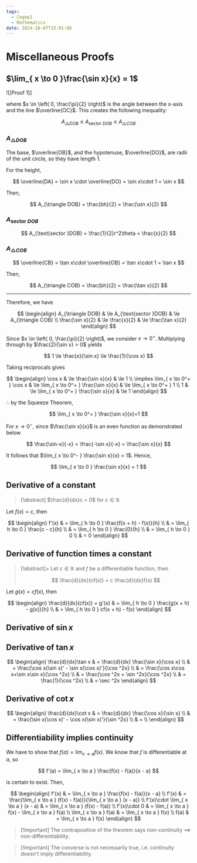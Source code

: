 ```yaml
---
tags:
  - Cegep1
  - Mathematics
date: 2024-10-07T15:01:08
---
```


# Miscellaneous Proofs

## $\lim_{ x \to 0 }\frac{\sin x}{x} = 1$

![[Proof 1]]

where $x \in \left( 0, \frac{\pi}{2} \right)$ is the angle between the x-axis and the line $\overline{OC}$.
This creates the following inequality:

$$
A_{\triangle DOB} \le A_{\text{sector }DOB} \le A_{\triangle COB}
$$

### $A_{\triangle DOB}$

The base, $\overline{OB}$, and the hypotenuse, $\overline{DO}$, are radii of the unit circle, so they have length 1.

For the height,

$$
\overline{DA} = \sin x \cdot \overline{DO} = \sin x\cdot 1 = \sin x
$$

Then,

$$
A_{\triangle DOB} = \frac{bh}{2} = \frac{\sin x}{2}
$$

### $A_{\text{sector }DOB}$

$$
A_{\text{sector }DOB} = \frac{1}{2}r^2\theta = \frac{x}{2}
$$

### $A_{\triangle COB}$

$$
\overline{CB} = \tan x\cdot \overline{OB} = \tan x\cdot 1 = \tan x
$$

Then,

$$
A_{\triangle COB} = \frac{bh}{2} = \frac{\tan x}{2}
$$

---

Therefore, we have

$$
\begin{align}
A_{\triangle DOB} & \le A_{\text{sector }DOB} & \le A_{\triangle COB} \\
\frac{\sin x}{2} & \le \frac{x}{2} & \le \frac{\tan x}{2}
\end{align}
$$

Since $x \in \left( 0, \frac{\pi}{2} \right)$, we consider $x \to 0^+$.
Multiplying through by $\frac{2}{\sin x} > 0$ yields

$$
1 \le \frac{x}{\sin x} \le \frac{1}{\cos x}
$$

Taking reciprocals gives

$$
\begin{align}
\cos x & \le \frac{\sin x}{x} & \le 1 \\
\implies \lim_{ x \to 0^+ } \cos x & \le \lim_{ x \to 0^+ } \frac{\sin x}{x} & \le \lim_{ x \to 0^+ } 1 \\
1 & \le \lim_{ x \to 0^+ } \frac{\sin x}{x} & \le 1
\end{align}
$$

$\therefore$ by the Squeeze Theorem,

$$
\lim_{ x \to 0^+ } \frac{\sin x}{x}=1
$$

For $x \to 0^-$, since $\frac{\sin x}{x}$ is an even function as demonstrated below

$$
\frac{\sin-x}{-x} = \frac{-\sin x}{-x} = \frac{\sin x}{x}
$$

It follows that $\lim_{ x \to 0^- } \frac{\sin x}{x} = 1$.
Hence,

$$
\lim_{ x \to 0 } \frac{\sin x}{x} = 1
$$

## Derivative of a constant

> [!abstract] $\frac{d}{dx}c = 0$ for $c \in \mathbb{R}$

Let $f(x) = c$, then

$$
\begin{align}
f'(x) & = \lim_{ h \to 0 } \frac{f(x + h) - f(x)}{h} \\
 & = \lim_{ h \to 0 } \frac{c - c}{h} \\
 & = \lim_{ h \to 0 } \frac{0}{h} \\
 & = \lim_{ h \to 0 } 0 \\
 & = 0
\end{align}
$$

## Derivative of function times a constant

> [!abstract]+
> Let $c \in \mathbb{R}$ and $f$ be a differentiable function, then
> 
> $$
> \frac{d}{dx}(cf(x)) = c \frac{d}{dx}f(x)
> $$

Let $g(x) = cf(x)$, then

$$
\begin{align}
\frac{d}{dx}(cf(x)) = g'(x) & = \lim_{ h \to 0 } \frac{g(x + h) - g(x)}{h} \\
 & = \lim_{ h \to 0 } cf(x + h) - f(x)
\end{align}
$$

## Derivative of $\sin x$

## Derivative of $\tan x$

$$
\begin{align}
\frac{d}{dx}\tan x & = \frac{d}{dx} \frac{\sin x}{\cos x} \\
 & = \frac{\cos x(\sin x)' - \sin x(\cos x)'}{\cos ^2x} \\
 & = \frac{\cos x\cos x+\sin x\sin x}{\cos ^2x} \\
 & = \frac{\cos ^2x + \sin ^2x}{\cos ^2x} \\
 & = \frac{1}{\cos ^2x} \\
 & = \sec ^2x
\end{align}
$$

## Derivative of $\cot x$

$$
\begin{align}
\frac{d}{dx}\cot x & = \frac{d}{dx} \frac{\cos x}{\sin x} \\
& = \frac{\sin x(\cos x)' - \cos x(\sin x)'}{\sin ^2x} \\
& =  \\
\end{align}
$$

## Differentiability implies continuity

We have to show that $f(a) = \lim_{ x \to a }f(x)$. We know that $f$ is differentiable at $a$, so

$$
f'(a) = \lim_{ x \to a } \frac{f(x) - f(a)}{x - a}
$$

is certain to exist.
Then,

$$
\begin{align}
f'(x) & = \lim_{ x \to a } \frac{f(x) - f(a)}{x - a} \\
f'(x) & = \frac{\lim_{ x \to a } (f(x) - f(a))}{\lim_{ x \to a } (x - a)} \\
f'(x)\cdot \lim_{ x \to a } (x - a) & = \lim_{ x \to a } (f(x) - f(a)) \\
f'(x)\cdot 0 & = \lim_{ x \to a } f(x) - \lim_{ x \to a } f(a) \\
\lim_{ x \to a } f(a) & = \lim_{ x \to a } f(x) \\
f(a) & = \lim_{ x \to a } f(x)
\end{align}
$$

> [!important] The contrapositive of the theorem says non-continuity $\implies$ non-differentiability.

> [!important] The converse is not necessarily true, i.e. continuity doesn't imply differentiability.